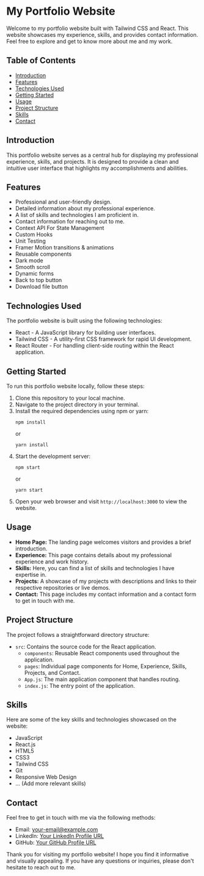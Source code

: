 
# My Portfolio Website

Welcome to my portfolio website built with Tailwind CSS and React. This website showcases my experience, skills, and provides contact information. Feel free to explore and get to know more about me and my work.

## Table of Contents

- [Introduction](#introduction)
- [Features](#features)
- [Technologies Used](#technologies-used)
- [Getting Started](#getting-started)
- [Usage](#usage)
- [Project Structure](#project-structure)
- [Skills](#skills)
- [Contact](#contact)

## Introduction

This portfolio website serves as a central hub for displaying my professional experience, skills, and projects. It is designed to provide a clean and intuitive user interface that highlights my accomplishments and abilities.

## Features

- Professional and user-friendly design.
- Detailed information about my professional experience.
- A list of skills and technologies I am proficient in.
- Contact information for reaching out to me.
- Context API For State Management
- Custom Hooks
- Unit Testing
- Framer Motion transitions & animations
- Reusable components
- Dark mode
- Smooth scroll
- Dynamic forms
- Back to top button
- Download file button

## Technologies Used

The portfolio website is built using the following technologies:

- React - A JavaScript library for building user interfaces.
- Tailwind CSS - A utility-first CSS framework for rapid UI development.
- React Router - For handling client-side routing within the React application.

## Getting Started

To run this portfolio website locally, follow these steps:

1. Clone this repository to your local machine.
2. Navigate to the project directory in your terminal.
3. Install the required dependencies using npm or yarn:
   ```
   npm install
   ```
   or
   ```
   yarn install
   ```
4. Start the development server:
   ```
   npm start
   ```
   or
   ```
   yarn start
   ```
5. Open your web browser and visit `http://localhost:3000` to view the website.

## Usage

- **Home Page:** The landing page welcomes visitors and provides a brief introduction.
- **Experience:** This page contains details about my professional experience and work history.
- **Skills:** Here, you can find a list of skills and technologies I have expertise in.
- **Projects:** A showcase of my projects with descriptions and links to their respective repositories or live demos.
- **Contact:** This page includes my contact information and a contact form to get in touch with me.

## Project Structure

The project follows a straightforward directory structure:

- `src`: Contains the source code for the React application.
  - `components`: Reusable React components used throughout the application.
  - `pages`: Individual page components for Home, Experience, Skills, Projects, and Contact.
  - `App.js`: The main application component that handles routing.
  - `index.js`: The entry point of the application.

## Skills

Here are some of the key skills and technologies showcased on the website:

- JavaScript
- React.js
- HTML5
- CSS3
- Tailwind CSS
- Git
- Responsive Web Design
- ... (Add more relevant skills)

## Contact

Feel free to get in touch with me via the following methods:

- Email: your-email@example.com
- LinkedIn: [Your LinkedIn Profile URL](https://www.linkedin.com/in/your-profile-url/)
- GitHub: [Your GitHub Profile URL](https://github.com/your-username)

Thank you for visiting my portfolio website! I hope you find it informative and visually appealing. If you have any questions or inquiries, please don't hesitate to reach out to me.
